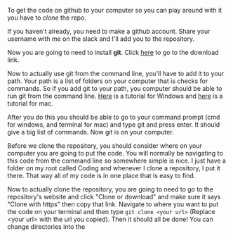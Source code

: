 To get the code on github to your computer so you can play around with it you have to _clone_ the repo.

If you haven't already, you need to make a github account. Share your username with me on the slack and I'll add you to the repository.

Now you are going to need to install **git**. Click [here](https://git-scm.com/downloads) to go to the download link.

Now to actually use git from the command line, you'll have to add it to your path. Your path is a list of folders on your computer that is checks for commands. So if you add git to your path, you computer should be able to run git from the command line. [Here](https://stackoverflow.com/questions/26620312/installing-git-in-path-with-github-client-for-windows) is a tutorial for Windows and [here](https://stackoverflow.com/questions/5545715/how-do-i-add-usr-local-git-bin-to-the-path-on-mac-osx) is a tutorial for mac.

After you do this you should be able to go to your command prompt (cmd for windows, and terminal for mac) and type git and press enter. It should give a big list of commands. Now git is on your computer.

Before we clone the repository, you should consider where on your computer you are going to put the code. You will normally be navigating to this code from the command line so somewhere simple is nice. I just have a folder on my root called Coding and whenever I clone a repository, I put it there. That way all of my code is in one place that is easy to find.

Now to actually clone the repository, you are going to need to go to the repository's website and click "Clone or download" and make sure it says "Clone with https" then copy that link. Navigate to where you want to put the code on your terminal and then type `git clone <your url>` (Replace \<your url\> with the url you copied). Then it should all be done! You can change directories into the